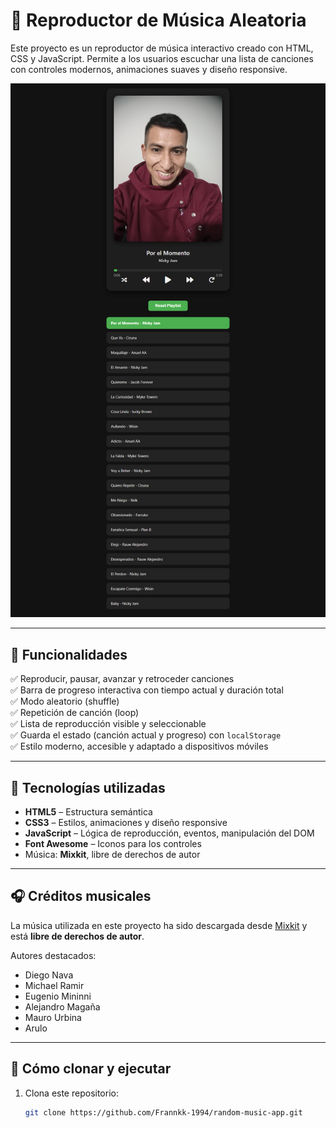 # 🎵 Reproductor de Música Aleatoria

Este proyecto es un reproductor de música interactivo creado con HTML, CSS y JavaScript. Permite a los usuarios escuchar una lista de canciones con controles modernos, animaciones suaves y diseño responsive.

![Captura de Pantalla del Reproductor](screenshot.png)

---

## 🚀 Funcionalidades

✅ Reproducir, pausar, avanzar y retroceder canciones  
✅ Barra de progreso interactiva con tiempo actual y duración total  
✅ Modo aleatorio (shuffle)  
✅ Repetición de canción (loop)  
✅ Lista de reproducción visible y seleccionable  
✅ Guarda el estado (canción actual y progreso) con `localStorage`  
✅ Estilo moderno, accesible y adaptado a dispositivos móviles

---

## 🧰 Tecnologías utilizadas

- **HTML5** – Estructura semántica
- **CSS3** – Estilos, animaciones y diseño responsive
- **JavaScript** – Lógica de reproducción, eventos, manipulación del DOM
- **Font Awesome** – Iconos para los controles
- Música: **Mixkit**, libre de derechos de autor
---

## 🎧 Créditos musicales

La música utilizada en este proyecto ha sido descargada desde [Mixkit](https://mixkit.co/) y está **libre de derechos de autor**.

Autores destacados:

- Diego Nava
- Michael Ramir
- Eugenio Mininni
- Alejandro Magaña
- Mauro Urbina
- Arulo

---


## 📂 Cómo clonar y ejecutar

1. Clona este repositorio:
   ```bash
   git clone https://github.com/Frannkk-1994/random-music-app.git